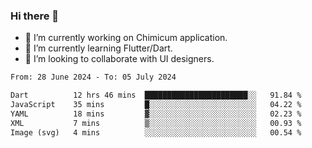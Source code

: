### Hi there 👋

<!--
**devcat37/devcat37** is a ✨ _special_ ✨ repository because its `README.md` (this file) appears on your GitHub profile.-->


- 🔭 I’m currently working on Chimicum application.
- 🌱 I’m currently learning Flutter/Dart.
- 👯 I’m looking to collaborate with UI designers.
<!-- - 🤔 I’m looking for help with ... -->

<!--START_SECTION:waka-->

```txt
From: 28 June 2024 - To: 05 July 2024

Dart          12 hrs 46 mins  ███████████████████████░░   91.84 %
JavaScript    35 mins         █░░░░░░░░░░░░░░░░░░░░░░░░   04.22 %
YAML          18 mins         ▓░░░░░░░░░░░░░░░░░░░░░░░░   02.23 %
XML           7 mins          ▒░░░░░░░░░░░░░░░░░░░░░░░░   00.93 %
Image (svg)   4 mins          ░░░░░░░░░░░░░░░░░░░░░░░░░   00.54 %
```

<!--END_SECTION:waka-->
